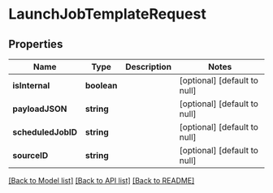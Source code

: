 # LaunchJobTemplateRequest

## Properties
Name | Type | Description | Notes
------------ | ------------- | ------------- | -------------
**isInternal** | **boolean** |  | [optional] [default to null]
**payloadJSON** | **string** |  | [optional] [default to null]
**scheduledJobID** | **string** |  | [optional] [default to null]
**sourceID** | **string** |  | [optional] [default to null]

[[Back to Model list]](../README.md#documentation-for-models) [[Back to API list]](../README.md#documentation-for-api-endpoints) [[Back to README]](../README.md)


